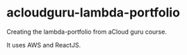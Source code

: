 # acloudguru-lambda-portfolio

Creating the lambda-portfolio from aCloud guru course.

It uses AWS and ReactJS.
